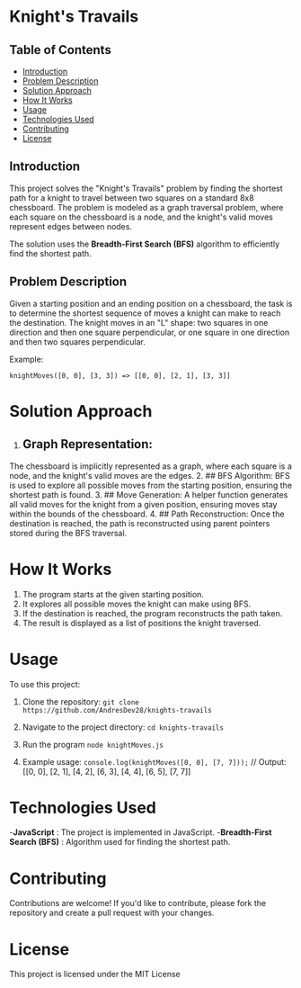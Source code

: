 # Knight's Travails

## Table of Contents
- [Introduction](#introduction)
- [Problem Description](#problem-description)
- [Solution Approach](#solution-approach)
- [How It Works](#how-it-works)
- [Usage](#usage)
- [Technologies Used](#technologies-used)
- [Contributing](#contributing)
- [License](#license)

## Introduction
This project solves the "Knight's Travails" problem by finding the shortest path for a knight to travel between two squares on a standard 8x8 chessboard. The problem is modeled as a graph traversal problem, where each square on the chessboard is a node, and the knight's valid moves represent edges between nodes.

The solution uses the **Breadth-First Search (BFS)** algorithm to efficiently find the shortest path.

## Problem Description
Given a starting position and an ending position on a chessboard, the task is to determine the shortest sequence of moves a knight can make to reach the destination. The knight moves in an "L" shape: two squares in one direction and then one square perpendicular, or one square in one direction and then two squares perpendicular.

Example:
```plaintext
knightMoves([0, 0], [3, 3]) => [[0, 0], [2, 1], [3, 3]]
```
# Solution Approach
1. ## Graph Representation: 
The chessboard is implicitly represented as a graph, where each square is a node, and the knight's valid moves are the edges.
2. ## BFS Algorithm: 
BFS is used to explore all possible moves from the starting position, ensuring the shortest path is found.
3. ## Move Generation: 
A helper function generates all valid moves for the knight from a given position, ensuring moves stay within the bounds of the chessboard.
4. ## Path Reconstruction: 
Once the destination is reached, the path is reconstructed using parent pointers stored during the BFS traversal.

# How It Works
1. The program starts at the given starting position.
2. It explores all possible moves the knight can make using BFS.
3. If the destination is reached, the program reconstructs the path taken.
4. The result is displayed as a list of positions the knight traversed.

# Usage
To use this project:

1. Clone the repository:
`git clone https://github.com/AndresDev28/knights-travails`

2. Navigate to the project directory:
`cd knights-travails`

3. Run the program
`node knightMoves.js`

4. Example usage:
`console.log(knightMoves([0, 0], [7, 7]));`
// Output: [[0, 0], [2, 1], [4, 2], [6, 3], [4, 4], [6, 5], [7, 7]]

# Technologies Used
-**JavaScript** : The project is implemented in JavaScript.
-**Breadth-First Search (BFS)** : Algorithm used for finding the shortest path.

# Contributing
Contributions are welcome! If you'd like to contribute, please fork the repository and create a pull request with your changes.

# License
This project is licensed under the MIT License